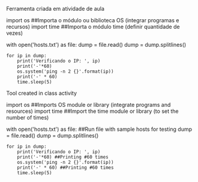 Ferramenta criada em atividade de aula

import os ##Importa o módulo ou biblioteca OS (integrar programas e recursos)
import time ##Importa o módulo time (definir quantidade de vezes)

with open('hosts.txt') as file:
    dump = file.read()
    dump = dump.splitlines()

    for ip in dump:
        print('Verificando o IP: ', ip)
        print('-'*60)
        os.system('ping -n 2 {}'.format(ip))
        print('-' * 60)
        time.sleep(5)

Tool created in class activity

import os ##Imports OS module or library (integrate programs and resources)
import time ##Import the time module or library (to set the number of times)

with open('hosts.txt') as file: ##Run file with sample hosts for testing
    dump = file.read()
    dump = dump.splitlines()

    for ip in dump:
        print('Verificando o IP: ', ip)
        print('-'*60) ##Printing #60 times
        os.system('ping -n 2 {}'.format(ip))
        print('-' * 60) ##Printing #60 times
        time.sleep(5)